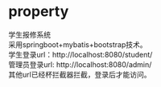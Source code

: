# property
学生报修系统<br/>
采用springboot+mybatis+bootstrap技术。<br/>
学生登录url：http://localhost:8080/student/   <br/>
管理员登录url: http://localhost:8080/admin/   <br/>
其他url已经杯拦截器拦截，登录后才能访问。

